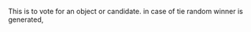 This is to vote for an object or candidate. in case of tie random winner is generated,


              
